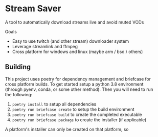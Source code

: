 Stream Saver
============

A tool to automatically download streams live and avoid muted VODs

Goals

 - Easy to use twitch (and other stream) downloader system
 - Leverage streamlink and ffmpeg
 - Cross platform for windows and linux (maybe arm / bsd / others)

## Building

This project uses poetry for dependency management and briefcase for cross platform builds. To get started setup a python 3.8 environment (through pyenv, conda, or some other method). Then you will need to run the following:
1. `poetry install` to setup all dependencies
2. `poetry run briefcase create` to setup the build environment
3. `poetry run briefcase build` to create the completed executable
4. `poetry run briefcase package` to create the installer (if applicable)

A platform's installer can only be created on that platform, so 